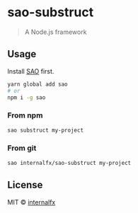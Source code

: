 # sao-substruct

> A Node.js framework

## Usage

Install [SAO](https://github.com/saojs/sao) first.

```bash
yarn global add sao
# or
npm i -g sao
```

### From npm

```bash
sao substruct my-project
```

### From git

```bash
sao internalfx/sao-substruct my-project
```

## License

MIT &copy; [internalfx](https://www.internalfx.com)
